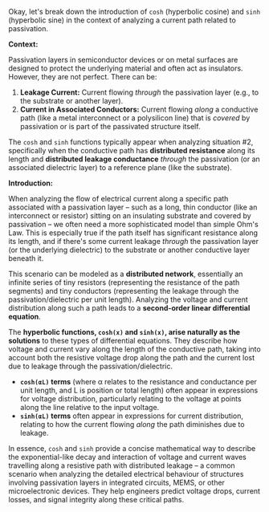 Okay, let's break down the introduction of `cosh` (hyperbolic cosine) and `sinh` (hyperbolic sine) in the context of analyzing a current path related to passivation.

**Context:**

Passivation layers in semiconductor devices or on metal surfaces are designed to protect the underlying material and often act as insulators. However, they are not perfect. There can be:

1.  **Leakage Current:** Current flowing *through* the passivation layer (e.g., to the substrate or another layer).
2.  **Current in Associated Conductors:** Current flowing *along* a conductive path (like a metal interconnect or a polysilicon line) that is *covered* by passivation or is part of the passivated structure itself.

The `cosh` and `sinh` functions typically appear when analyzing situation #2, specifically when the conductive path has **distributed resistance** along its length and **distributed leakage conductance** *through* the passivation (or an associated dielectric layer) to a reference plane (like the substrate).

**Introduction:**

When analyzing the flow of electrical current along a specific path associated with a passivation layer – such as a long, thin conductor (like an interconnect or resistor) sitting on an insulating substrate and covered by passivation – we often need a more sophisticated model than simple Ohm's Law. This is especially true if the path itself has significant resistance along its length, and if there's some current leakage *through* the passivation layer (or the underlying dielectric) to the substrate or another conductive layer beneath it.

This scenario can be modeled as a **distributed network**, essentially an infinite series of tiny resistors (representing the resistance of the path segments) and tiny conductors (representing the leakage through the passivation/dielectric per unit length). Analyzing the voltage and current distribution along such a path leads to a **second-order linear differential equation**.

The **hyperbolic functions, `cosh(x)` and `sinh(x)`, arise naturally as the solutions** to these types of differential equations. They describe how voltage and current vary along the length of the conductive path, taking into account both the resistive voltage drop along the path and the current lost due to leakage through the passivation/dielectric.

*   **`cosh(αL)` terms** (where α relates to the resistance and conductance per unit length, and L is position or total length) often appear in expressions for voltage distribution, particularly relating to the voltage at points along the line relative to the input voltage.
*   **`sinh(αL)` terms** often appear in expressions for current distribution, relating to how the current flowing *along* the path diminishes due to leakage.

In essence, `cosh` and `sinh` provide a concise mathematical way to describe the exponential-like decay and interaction of voltage and current waves travelling along a resistive path with distributed leakage – a common scenario when analyzing the detailed electrical behaviour of structures involving passivation layers in integrated circuits, MEMS, or other microelectronic devices. They help engineers predict voltage drops, current losses, and signal integrity along these critical paths.